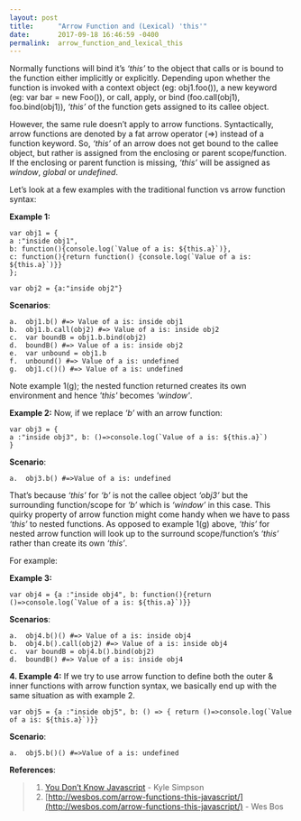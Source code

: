 ```yaml
---
layout: post
title:      "Arrow Function and (Lexical) 'this'"
date:       2017-09-18 16:46:59 -0400
permalink:  arrow_function_and_lexical_this
---
```



Normally functions will bind it’s *‘this’* to the object that calls or is bound to the function either implicitly or explicitly. Depending upon whether the function is invoked with a context object (eg: obj1.foo()), a new keyword (eg: var bar = new Foo()), or call, apply, or bind (foo.call(obj1), foo.bind(obj1)), *‘this’* of the function gets assigned to its callee object.

However, the same rule doesn’t apply to arrow functions. Syntactically, arrow functions are denoted by a fat arrow operator (=>) instead of a function keyword.  So, *‘this’* of an arrow does not get bound to the callee object, but rather is assigned from the enclosing or parent scope/function. If the enclosing or parent function is missing, *‘this’* will be assigned as *window*, *global* or *undefined*.  

Let’s look at a few examples with the traditional function vs arrow function syntax:

**Example 1:**
```
var obj1 = {
a :"inside obj1", 
b: function(){console.log(`Value of a is: ${this.a}`)}, 
c: function(){return function() {console.log(`Value of a is: ${this.a}`)}}
};

var obj2 = {a:"inside obj2"}
```
**Scenarios**:
```
a.	obj1.b() #=> Value of a is: inside obj1
b.	obj1.b.call(obj2) #=> Value of a is: inside obj2
c.	var boundB = obj1.b.bind(obj2)
d.	boundB() #=> Value of a is: inside obj2
e.	var unbound = obj1.b
f.	unbound() #=> Value of a is: undefined
g.	obj1.c()() #=> Value of a is: undefined
```
Note example 1(g); the nested function returned creates its own environment and hence *'this'* becomes *'window'*.

**Example 2:**
Now, if we replace *‘b’* with an arrow function: 
```
var obj3 = {
a :"inside obj3", b: ()=>console.log(`Value of a is: ${this.a}`)
}
```
**Scenario**:
```
a.	obj3.b() #=>Value of a is: undefined
```
That’s because *‘this’* for *‘b’* is not the callee object *‘obj3’* but the surrounding function/scope for *‘b’* which is *‘window’* in this case. This quirky property of arrow function might come handy when we have to pass *‘this’* to nested functions. As opposed to example 1(g) above, *‘this’* for nested arrow function will look up to the surround scope/function’s *‘this’* rather than create its own *‘this’*. 

For example:

**Example 3:**
```
var obj4 = {a :"inside obj4", b: function(){return ()=>console.log(`Value of a is: ${this.a}`)}}
```
**Scenarios**:
```
a.	obj4.b()() #=> Value of a is: inside obj4
b.	obj4.b().call(obj2) #=> Value of a is: inside obj4
c.	var boundB = obj4.b().bind(obj2)
d.	boundB() #=> Value of a is: inside obj4
```

**4.	Example 4:**
If we try to use arrow function to define both the outer & inner functions with arrow function syntax, we basically end up with the same situation as with example 2.
```
var obj5 = {a :"inside obj5", b: () => { return ()=>console.log(`Value of a is: ${this.a}`)}}
```
**Scenario**:
```
a.	obj5.b()() #=>Value of a is: undefined
```

**References**:
> 1.	[You Don’t Know Javascript](https://github.com/getify/You-Dont-Know-JS) - Kyle Simpson
> 2.	[http://wesbos.com/arrow-functions-this-javascript/](http://wesbos.com/arrow-functions-this-javascript/) - Wes Bos




